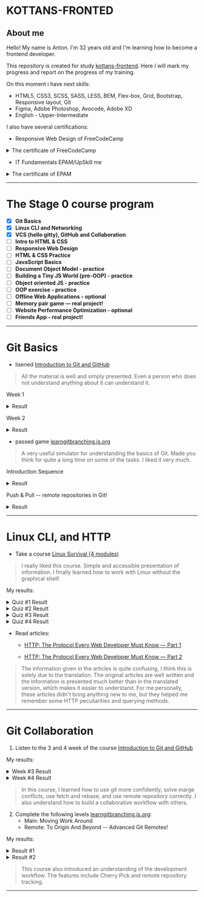 # KOTTANS-FRONTED

## About me

Hello! My name is Anton. I'm 32 years old and I'm learning how to become a frontend developer.

This repository is created for study [kottans-frontend](https://github.com/kottans/frontend/blob/2022_UA/README.md). Here I will mark my progress and report on the progress of my training.

On this moment i have next skills:

- HTML5, CSS3, SCSS, SASS, LESS, BEM, Flex-box, Grid, Bootstrap, Responsive layout, Git
- Figma, Adobe Photoshop, Avocode, Adobe XD
- English - Upper-Intermediate

I also have several certifications:

- Responsive Web Design of FreeCodeCamp
<details>
    <summary>The certificate of FreeCodeCamp</summary>
    <img src="https://github.com/Marionetko/sertificates/blob/main/fcc_certificate.png">
</details>

- IT Fundamentals EPAM/UpSkill me
<details>
    <summary>The certificate of EPAM</summary>
    <img src="https://github.com/Marionetko/sertificates/blob/main/IT_Fundamentals_for_Ukrainian_Switchers_2022-1.png">
</details>

---

# The Stage 0 course program

- [x] **Git Basics**
- [x] **Linux CLI and Networking**
- [x] **VCS (hello gitty), GitHub and Collaboration**
- [ ] **Intro to HTML & CSS**
- [ ] **Responsive Web Design**
- [ ] **HTML & CSS Practice**
- [ ] **JavaScript Basics**
- [ ] **Document Object Model - practice**
- [ ] **Building a Tiny JS World (pre-OOP) - practice**
- [ ] **Object oriented JS - practice**
- [ ] **OOP exercise - practice**
- [ ] **Offline Web Applications - optional**
- [ ] **Memory pair game — real project!**
- [ ] **Website Performance Optimization - optional**
- [ ] **Friends App - real project!**

---

# Git Basics

- lisened [Introduction to Git and GitHub](https://www.coursera.org/learn/introduction-git-github)

> All the material is well and simply presented. Even a person who does not understand anything about it can understand it.

Week 1

<details>
    <summary>Result</summary>
    <img src="https://github.com/Marionetko/kottans-frontend/blob/main/00git_basics/Screenshot_3.jpg">
</details>

Week 2

<details>
    <summary>Result</summary>
    <img src="https://github.com/Marionetko/kottans-frontend/blob/main/00git_basics/Screenshot_4.jpg">
</details>

- passed game [learngitbranching.js.org](https://learngitbranching.js.org/)

> A very useful simulator for understanding the basics of Git. Made you think for quite a long time on some of the tasks. I liked it very much.

Introduction Sequence

<details>
    <summary>Result</summary>
    <img src="https://github.com/Marionetko/kottans-frontend/blob/main/00git_basics/Screenshot_1.jpg">
</details>

Push & Pull -- remote repositories in Git!

<details>
    <summary>Result</summary>
    <img src="https://github.com/Marionetko/kottans-frontend/blob/main/00git_basics/Screenshot_2.jpg">
</details>

---

# Linux CLI, and HTTP

- Take a course [Linux Survival (4 modules)](https://linuxsurvival.com/linux-tutorial-introduction/)

> I really liked this course. Simple and accessible presentation of information. I finally learned how to work with Linux without the graphical shell!

My results:

<details>
    <summary>Quiz #1 Result</summary>
    <img src="https://github.com/Marionetko/kottans-frontend/blob/main/task_linux_cli/quiz_01.jpg">
</details>

<details>
    <summary>Quiz #2 Result</summary>
    <img src="https://github.com/Marionetko/kottans-frontend/blob/main/task_linux_cli/quiz_02.jpg">
</details>

<details>
    <summary>Quiz #3 Result</summary>
    <img src="https://github.com/Marionetko/kottans-frontend/blob/main/task_linux_cli/quiz_03.jpg">
</details>

<details>
    <summary>Quiz #4 Result</summary>
    <img src="https://github.com/Marionetko/kottans-frontend/blob/main/task_linux_cli/quiz_03.jpg">
</details>

- Read articles:
    - [HTTP: The Protocol Every Web Developer Must Know — Part 1](https://code.tutsplus.com/uk/tutorials/http-the-protocol-every-web-developer-must-know-part-1--net-31177)

    - [HTTP: The Protocol Every Web Developer Must Know — Part 2](https://code.tutsplus.com/uk/tutorials/http-the-protocol-every-web-developer-must-know-part-2--net-31155)

> The information given in the articles is quite confusing, I think this is solely due to the translation. The original articles are well written and the information is presented much better than in the translated version, which makes it easier to understand. For me personally, these articles didn't bring anything new to me, but they helped me remember some HTTP peculiarities and querying methods.

---

# Git Collaboration

1. Listen to the 3 and 4 week of the course [Introduction to Git and GitHub](https://www.coursera.org/learn/introduction-git-github)

My results:

<details>
    <summary>Week #3 Result</summary>
    <img src="https://github.com/Marionetko/kottans-frontend/blob/main/task_git_collaboration/week-03.jpg">
</details>

<details>
    <summary>Week #4 Result</summary>
    <img src="https://github.com/Marionetko/kottans-frontend/blob/main/task_git_collaboration/week-04.jpg">
</details>

> In this course, I learned how to use git more confidently, solve marge conflicts, use fetch and rebase, and use remote repository correctly. I also understand how to build a collaborative workflow with others.

2. Complete the following levels [learngitbranching.js.org](https://learngitbranching.js.org/?locale=uk):
    - Main: Moving Work Around
    - Remote: To Origin And Beyond -- Advanced Git Remotes!

My results:

<details>
    <summary>Result #1</summary>
    <img src="https://github.com/Marionetko/kottans-frontend/blob/main/task_git_collaboration/Screenshot_1.jpg">
</details>   

<details>
    <summary>Result #2</summary>
    <img src="https://github.com/Marionetko/kottans-frontend/blob/main/task_git_collaboration/Screenshot_2.jpg">
</details>

> This course also introduced an understanding of the development workflow. The features include Cherry Pick and remote repository tracking.

---